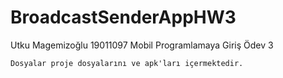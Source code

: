 # BroadcastSenderAppHW3
Utku Magemizoğlu 19011097 Mobil Programlamaya Giriş Ödev 3

    Dosyalar proje dosyalarını ve apk'ları içermektedir.
